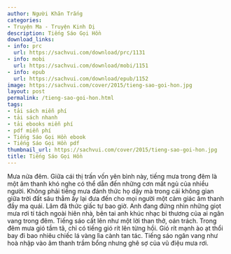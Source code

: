 ```yaml
---
author: Người Khăn Trắng
categories:
- Truyện Ma - Truyện Kinh Dị
description: Tiếng Sáo Gọi Hồn
download_links:
- info: prc
  url: https://sachvui.com/download/prc/1131
- info: mobi
  url: https://sachvui.com/download/mobi/1151
- info: epub
  url: https://sachvui.com/download/epub/1152
image: https://sachvui.com/cover/2015/tieng-sao-goi-hon.jpg
layout: post
permalink: /tieng-sao-goi-hon.html
tags:
- tải sách miễn phí
- tải sách nhanh
- tải ebooks miễn phí
- pdf miễn phí
- Tiếng Sáo Gọi Hồn ebook
- Tiếng Sáo Gọi Hồn pdf
thumbnail_url: https://sachvui.com/cover/2015/tieng-sao-goi-hon.jpg
title: Tiếng Sáo Gọi Hồn
---
```


 <div class="item-desc text-justify"> Mưa nửa đêm. Giữa cái thị trấn vốn yên bình này, tiếng mưa trong đêm là một âm thanh khó nghe có thể dẫn đến những cơn mất ngủ của nhiều người. Không phải tiếng mưa đánh thức họ dậy mà trong cái không gian giữa trời đất sâu thẳm ấy lại đưa đến cho mọi người một cảm giác âm thanh đầy ma quái. Lâm đã thức giấc tự bao giờ. Anh đang đứng nhìn những giọt mưa rơi tí tách ngoài hiên nhà, bên tai anh khúc nhạc bi thương của ai ngân vang trong đêm. Tiếng sáo cất lên như một lời than thở, oán trách. Trong đêm mưa gió tầm tã, chỉ có tiếng gió rít lên từng hồi. Gió rít mạnh ào ạt thổi bay đi bao nhiêu chiếc lá vàng lìa cành tan tác. Tiếng sáo ngân vang như hoà nhập vào âm thanh trầm bổng nhưng ghê sợ của vũ điệu mưa rơi. </div>